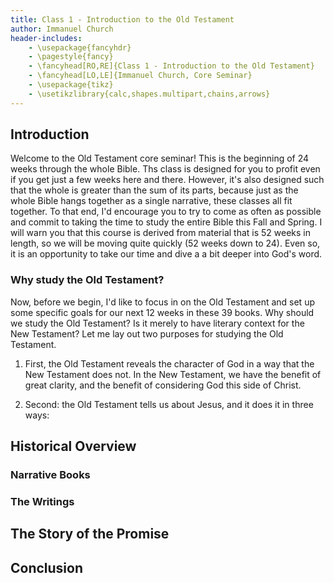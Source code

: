 ```yaml
---
title: Class 1 - Introduction to the Old Testament
author: Immanuel Church
header-includes:
    - \usepackage{fancyhdr}
    - \pagestyle{fancy}
    - \fancyhead[RO,RE]{Class 1 - Introduction to the Old Testament}
    - \fancyhead[LO,LE]{Immanuel Church, Core Seminar}
    - \usepackage{tikz}
    - \usetikzlibrary{calc,shapes.multipart,chains,arrows}
---
```


## Introduction

Welcome to the Old Testament core seminar! This is the beginning of 24 weeks through the whole Bible. Ths class is designed for 
you to profit even if you get just a few weeks here and there. However, it's also designed such that the whole is greater
than the sum of its parts, because just as the whole Bible hangs together as a single narrative, these classes all fit
together. To that end, I'd encourage you to try to come as often as possible and commit to taking the time to study the 
entire Bible this Fall and Spring. I will warn you that this course is derived from material that is 52 weeks in length,
so we will be moving quite quickly (52 weeks down to 24). Even so, it is an opportunity to take our time and dive a
a bit deeper into God's word.

### Why study the Old Testament?

Now, before we begin, I'd like to focus in on the Old Testament and set up some specific goals for our next 12 weeks in 
these 39 books. Why should we study the Old Testament? Is it merely to have literary context for the New Testament? Let
me lay out two purposes for studying the Old Testament.

1. First, the Old Testament reveals the character of God in a way that the New Testament does not. In the New Testament,
we have the benefit of great clarity, and the benefit of considering God this side of Christ.

2. Second: the Old Testament tells us about Jesus, and it does it in three ways:

## Historical Overview

### Narrative Books

### The Writings

## The Story of the Promise

## Conclusion




